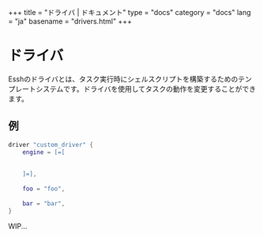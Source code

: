 +++
title = "ドライバ | ドキュメント"
type = "docs"
category = "docs"
lang = "ja"
basename = "drivers.html"
+++

# ドライバ

Esshのドライバとは、タスク実行時にシェルスクリプトを構築するためのテンプレートシステムです。ドライバを使用してタスクの動作を変更することができます。

## 例

~~~lua
driver "custom_driver" { 
    engine = [=[
    
    
    ]=],
    
    foo = "foo",
    
    bar = "bar",
}
~~~

WIP...